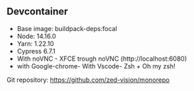 ## Devcontainer

- Base image: buildpack-deps:focal
- Node: 14.16.0
- Yarn: 1.22.10
- Cypress 6.7.1
- With noVNC - XFCE trough noVNC (http://localhost:6080)
- with Google-chrome- With Vscode- Zsh + Oh my zsh!

Git repository: https://github.com/zed-vision/monorepo
